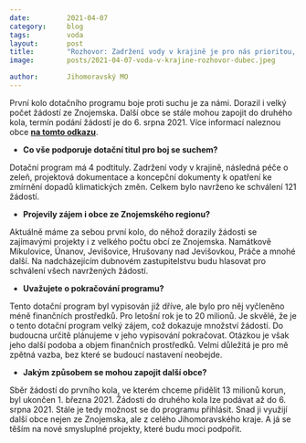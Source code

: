 ```yaml
---
date:         2021-04-07
category:     blog
tags:         voda
layout:       post
title:        "Rozhovor: Zadržení vody v krajině je pro nás prioritou, podpoříme další projekty"
image:        posts/2021-04-07-voda-v-krajine-rozhovor-dubec.jpeg

author:       Jihomoravský MO
---  
```


První kolo dotačního programu boje proti suchu je za námi. Dorazil i velký počet žádostí ze Znojemska. Další obce se stále mohou zapojit do druhého kola, termín podání žádostí je do 6. srpna 2021. Více informací naleznou obce **[na tomto odkazu](https://1url.cz/jKKIi)**.

- **Co vše podporuje dotační titul pro boj se suchem?**

Dotační program má 4 podtituly. Zadržení vody v krajině, následná péče o zeleň, projektová dokumentace a koncepční dokumenty k opatření ke zmírnění dopadů klimatických změn. Celkem bylo navrženo ke schválení 121 žádostí.

- **Projevily zájem i obce ze Znojemského regionu?**

Aktuálně máme za sebou první kolo, do něhož dorazily žádosti se zajímavými projekty i z velkého počtu obcí ze Znojemska. Namátkově Mikulovice, Únanov, Jevišovice, Hrušovany nad Jevišovkou, Práče a mnohé další. Na nadcházejícím dubnovém zastupitelstvu budu hlasovat pro schválení všech navržených žádostí.

- **Uvažujete o pokračování programu?**

Tento dotační program byl vypisován již dříve, ale bylo pro něj vyčleněno méně finančních prostředků. Pro letošní rok je to 20 milionů. Je skvělé, že je o tento dotační program velký zájem, což dokazuje množství žádostí. Do budoucna určitě plánujeme v jeho vypisování pokračovat. Otázkou je však jeho další podoba a objem finančních prostředků. Velmi důležitá je pro mě zpětná vazba, bez které se budoucí nastavení neobejde.

- **Jakým způsobem se mohou zapojit další obce?**

Sběr žádostí do prvního kola, ve kterém chceme přidělit 13 milionů korun, byl ukončen 1. března 2021. Žádosti do druhého kola lze podávat až do 6. srpna 2021. Stále je tedy možnost se do programu přihlásit. Snad ji využijí další obce nejen ze Znojemska, ale z celého Jihomoravského kraje. A já se těším na nové smysluplné projekty, které budu moci podpořit.